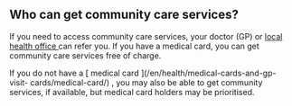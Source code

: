 ##  Who can get community care services?

If you need to access community care services, your doctor (GP) or [ local
health office ](https://www.hse.ie/eng/services/list/1/lho/) can refer you. If
you have a medical card, you can get community care services free of charge.

If you do not have a [ medical card ](/en/health/medical-cards-and-gp-visit-
cards/medical-card/) , you may also be able to get community services, if
available, but medical card holders may be prioritised.
